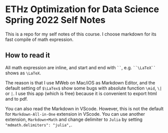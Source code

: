 # ETHz Optimization for Data Science Spring 2022 Self Notes
This is a repo for my self notes of this course. I choose markdown for its fast compile of math expression.




## How to read it
All math expression are inline, and start and end with ` `` `, e.g. ` ``\LaTeX`` ` shows as ``\LaTeX``. 

The reason is that I use MWeb on Mac/iOS as Markdown Editor, and the default setting of ` $\LaTex$ ` show some bugs with absolute function `\mid`, `\|` or  `|`. I use this app (which is free) because it is convenient to export html and to pdf.

You can also read the Markdown in VScode. However, this is not the default for `Markdown-All-in-One` extension in VScode. You can use another extension, `Markdown+Math` and change delimiter to `Julia` by setting `"mdmath.delimiters": "julia",`.




